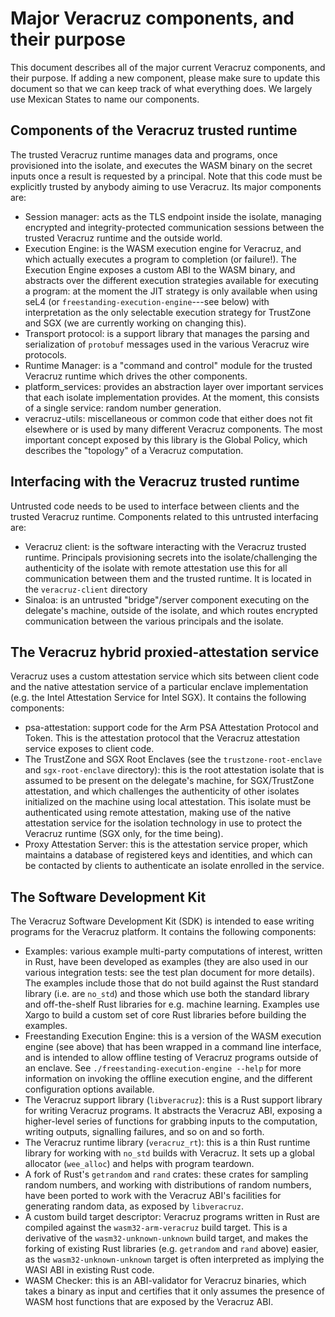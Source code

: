 # Major Veracruz components, and their purpose

This document describes all of the major current Veracruz components, and their
purpose.  If adding a new component, please make sure to update this document
so that we can keep track of what everything does.  We largely use Mexican
States to name our components.

## Components of the Veracruz trusted runtime

The trusted Veracruz runtime manages data and programs, once provisioned into
the isolate, and executes the WASM binary on the secret inputs once a result is
requested by a principal.  Note that this code must be explicitly trusted by
anybody aiming to use Veracruz.  Its major components are:

- Session manager: acts as the TLS endpoint inside the isolate, managing
encrypted and integrity-protected communication sessions between the trusted
Veracruz runtime and the outside world.
- Execution Engine: is the WASM execution engine for Veracruz, and which actually
executes a program to completion (or failure!).  The Execution Engine exposes a custom
ABI to the WASM binary, and abstracts over the different execution strategies
available for executing a program: at the moment the JIT strategy is only
available when using seL4 (or `freestanding-execution-engine`---see below) with
interpretation as the only selectable execution strategy for TrustZone and SGX
(we are currently working on changing this).
- Transport protocol: is a support library that manages the parsing and
serialization of `protobuf` messages used in the various Veracruz wire
protocols.
- Runtime Manager: is a "command and control" module for the trusted Veracruz
runtime which drives the other components.
- platform_services: provides an abstraction layer over important services that
each isolate implementation provides.  At the moment, this consists of a single
service: random number generation.
- veracruz-utils: miscellaneous or common code that either does not fit
elsewhere or is used by many different Veracruz components.  The most important
concept exposed by this library is the Global Policy, which describes the
"topology" of a Veracruz computation.

## Interfacing with the Veracruz trusted runtime

Untrusted code needs to be used to interface between clients and the trusted
Veracruz runtime.  Components related to this untrusted interfacing are:

- Veracruz client: is the software interacting with the Veracruz trusted
runtime.  Principals provisioning secrets into the isolate/challenging the
authenticity of the isolate with remote attestation use this for all
communication between them and the trusted runtime.  It is located in the
`veracruz-client` directory
- Sinaloa: is an untrusted "bridge"/server component executing on the
delegate's machine, outside of the isolate, and which routes encrypted
communication between the various principals and the isolate. 

## The Veracruz hybrid proxied-attestation service

Veracruz uses a custom attestation service which sits between client code and
the native attestation service of a particular enclave implementation (e.g.
the Intel Attestation Service for Intel SGX).  It contains the following
components:

- psa-attestation: support code for the Arm PSA Attestation Protocol and
Token.  This is the attestation protocol that the Veracruz attestation
service exposes to client code.
- The TrustZone and SGX Root Enclaves (see the `trustzone-root-enclave` and
`sgx-root-enclave` directory): this is the root attestation isolate that is
assumed to be present on the delegate's machine, for SGX/TrustZone attestation, and
which challenges the authenticity of other isolates initialized on the machine
using local attestation.  This isolate must be authenticated using remote
attestation, making use of the native attestation service for the isolation
technology in use to protect the Veracruz runtime (SGX only, for the time
being).
- Proxy Attestation Server: this is the attestation service proper, which
  maintains a database of registered keys and identities, and which can be contacted
  by clients to authenticate an isolate enrolled in the service.

## The Software Development Kit

The Veracruz Software Development Kit (SDK) is intended to ease writing
programs for the Veracruz platform.  It contains the following components:

- Examples: various example multi-party computations of interest, written in
Rust, have been developed as examples (they are also used in our various
integration tests: see the test plan document for more details).  The examples
include those that do not build against the Rust standard library (i.e. are
`no_std`) and those which use both the standard library and off-the-shelf Rust
libraries for e.g. machine learning.  Examples use Xargo to build a custom set
of core Rust libraries before building the examples.
- Freestanding Execution Engine: this is a version of the WASM execution
engine (see above) that has been wrapped in a command line interface, and is
intended to allow offline testing of Veracruz programs outside of an enclave.
See `./freestanding-execution-engine --help` for more information on invoking the
offline execution engine, and the different configuration options available.
- The Veracruz support library (`libveracruz`): this is a Rust support library
for writing Veracruz programs.  It abstracts the Veracruz ABI, exposing a
higher-level series of functions for grabbing inputs to the computation,
writing outputs, signalling failures, and so on and so forth.
- The Veracruz runtime library (`veracruz_rt`): this is a thin Rust runtime
library for working with `no_std` builds with Veracruz.  It sets up a global
allocator (`wee_alloc`) and helps with program teardown.
- A fork of Rust's `getrandom` and `rand` crates: these crates for sampling
random numbers, and working with distributions of random numbers, have been
ported to work with the Veracruz ABI's facilities for generating random data,
as exposed by `libveracruz`.
- A custom build target descriptor: Veracruz programs written in Rust are
compiled against the `wasm32-arm-veracruz` build target.  This is a derivative
of the `wasm32-unknown-unknown` build target, and makes the forking of
existing Rust libraries (e.g. `getrandom` and `rand` above) easier, as the
`wasm32-unknown-unknown` target is often interpreted as implying the WASI ABI
in existing Rust code.
- WASM Checker: this is an ABI-validator for Veracruz binaries, which takes a
binary as input and certifies that it only assumes the presence of WASM host
functions that are exposed by the Veracruz ABI.
